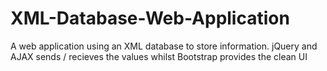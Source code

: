 # XML-Database-Web-Application
A web application using an XML database to store information. jQuery and AJAX sends / recieves the values whilst Bootstrap provides the clean UI
